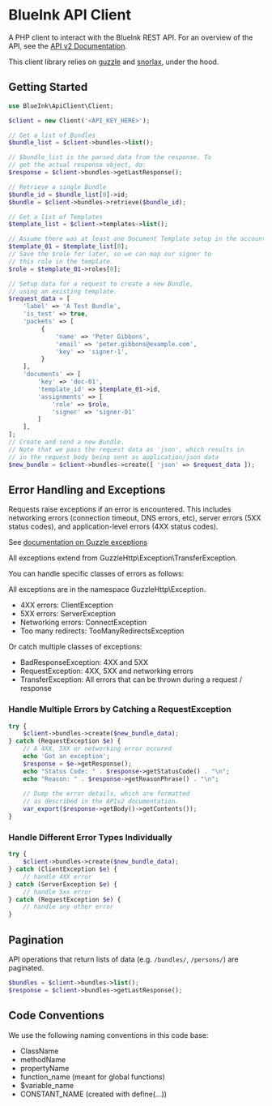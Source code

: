 # BlueInk API Client

A PHP client to interact with the BlueInk REST API. 
For an overview of the API, see the [API v2 Documentation](https://blueink.com/esignature-api/api-docs/).  

This client library relies on [guzzle](http://docs.guzzlephp.org/en/stable/) 
and [snorlax](https://github.com/ezdeliveryco/snorlax), under the hood.

## Getting Started

```php
use BlueInk\ApiClient\Client;

$client = new Client('<API_KEY_HERE>');

// Get a list of Bundles
$bundle_list = $client->bundles->list();

// $bundle_list is the parsed data from the response. To 
// get the actual response object, do:
$response = $client->bundles->getLastResponse();

// Retrieve a single Bundle
$bundle_id = $bundle_list[0]->id;
$bundle = $client->bundles->retrieve($bundle_id);

// Get a list of Templates
$template_list = $client->templates->list();

// Assume there was at least one Document Template setup in the account
$template_01 = $template_list[0];
// Save the $role for later, so we can map our signer to
// this role in the template.
$role = $template_01->roles[0];

// Setup data for a request to create a new Bundle,
// using an existing template.
$request_data = [
    'label' => 'A Test Bundle',
    'is_test' => true,
    'packets' => [
         {
             'name' => 'Peter Gibbons',
             'email' => 'peter.gibbons@example.com',
             'key' => 'signer-1',
         }
    ],
    'documents' => [
        'key' => 'doc-01',
        'template_id' => $template_01->id,
        'assignments' => [
            'role' => $role,
            'signer' => 'signer-01'
        ]
    ],
];
// Create and send a new Bundle. 
// Note that we pass the request data as 'json', which results in
// in the request body being sent as application/json data
$new_bundle = $client->bundles->create([ 'json' => $request_data ]);
```

## Error Handling and Exceptions 

Requests raise exceptions if an error is encountered. This includes networking
errors (connection timeout, DNS errors, etc), server errors (5XX status codes), 
and application-level errors (4XX status codes). 

See [documentation on Guzzle exceptions](http://docs.guzzlephp.org/en/stable/quickstart.html#exceptions)

All exceptions extend from GuzzleHttp\Exception\TransferException.

You can handle specific classes of errors as follows:

All exceptions are in the namespace GuzzleHttp\Exception\.

- 4XX errors: ClientException 
- 5XX errors: ServerException 
- Networking errors: ConnectException 
- Too many redirects: TooManyRedirectsException 

Or catch multiple classes of exceptions:

- BadResponseException: 4XX and 5XX
- RequestException: 4XX, 5XX and networking errors
- TransferException: All errors that can be thrown during a request / response

### Handle Multiple Errors by Catching a RequestException
```php
try {
    $client->bundles->create($new_bundle_data);
} catch (RequestException $e) {
    // A 4XX, 5XX or networking error occured
    echo 'Got an exception';
    $response = $e->getResponse();
    echo "Status Code: " . $response->getStatusCode() . "\n";
    echo "Reason: " . $response->getReasonPhrase() . "\n";
    
    // Dump the error details, which are formatted
    // as described in the APIv2 documentation.
    var_export($response->getBody()->getContents());
}
```

### Handle Different Error Types Individually

```php
try {
    $client->bundles->create($new_bundle_data);
} catch (ClientException $e) {
    // handle 4XX error
} catch (ServerException $e) {
    // handle 5xx error
} catch (RequestException $e) {
    // handle any other error
}

```

## Pagination

API operations that return lists of data (e.g. `/bundles/`, `/persons/`)
are paginated. 

```php
$bundles = $client->bundles->list();
$response = $client->bundles->getLastResponse();


```

## Code Conventions

We use the following naming conventions in this code base:

- ClassName
- methodName
- propertyName
- function_name (meant for global functions)
- $variable_name
- CONSTANT_NAME (created with define(...))